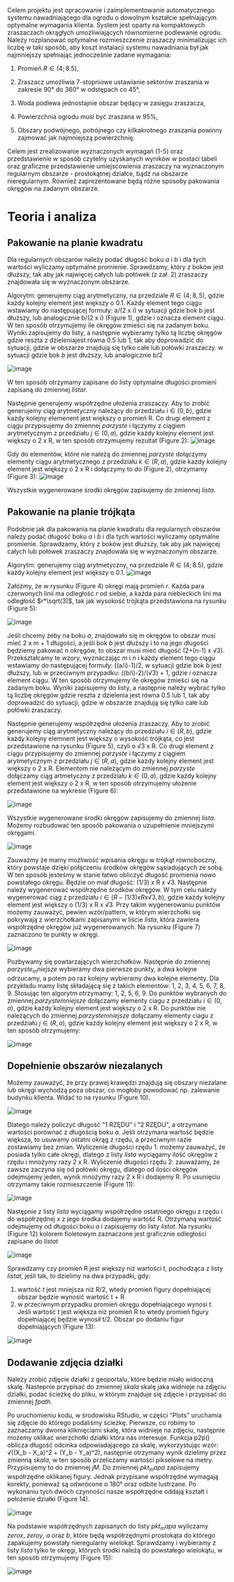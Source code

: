 Celem projektu jest opracowanie i zaimplementowanie automatycznego systemu nawadniającego dla ogrodu o dowolnym kształcie spełniającym optymalne wymagania klienta. System jest oparty na kompaktowych zraszaczach okrągłych umożliwiających równomierne podlewanie ogrodu. Należy rozplanować optymalne rozmieszczenie zraszaczy minimalizując ich liczbę w taki sposób, aby koszt instalacji systemu nawadniania był jak najmniejszy spełniając jednocześnie zadane wymagania: 

  1. Promień $R \in(4; 8.5)$,
  
  2. Zraszacz umożliwia 7-stopniowe ustawianie sektorów zraszania w zakresie 90° do 360° w odstępach co 45°,
  
  3. Woda podlewa jednostajnie obszar będący w zasięgu zraszacza,
  
  4. Powierzchnia ogrodu musi być zraszana w 95%,
  
  5. Obszary podwójnego, potrójnego czy kilkakrotnego zraszania powinny zajmować jak najmniejszą powierzchnię.

Celem jest zrealizowanie wyznaczonych wymagań (1-5) oraz przedstawienie w sposób czytelny uzyskanych wyników w postaci tabeli oraz graficzne przedstawienie umiejscowienia zraszaczy na wyznaczonym regularnym obszarze - prostokątnej działce, bądź na obszarze nieregularnym. Również zaprezentowane będą różne sposoby pakowania okręgów na zadanym obszarze.  


# Teoria i analiza
## Pakowanie na planie kwadratu
Dla regularnych obszarów należy podać długość boku $a$ i $b$ i dla tych wartości wyliczamy optymalne promienie. Sprawdzamy, który z boków jest dłuższy, tak aby jak najwięcej całych lub połówek (z zał. 2) zraszaczy znajdowała się w wyznaczonym obszarze. 

Algorytm: generujemy ciąg arytmetyczny, na przedziale $R \in(4; 8,5)$, gdzie każdy kolejny element jest większy o $0.1$. Każdy element tego ciągu wstawiamy do następującej formuły: a/(2 x i) w sytuacji gdzie bok b jest dłuższy, lub analogicznie b/(2 x i) (Figure 1), gdzie $i$ oznacza element ciągu. W ten sposób otrzymujemy ile okręgów zmieści się na zadanym boku. Wyniki zapisujemy do listy, a następnie wybieramy tylko tą liczbę okręgów gdzie reszta z dzieleniajest równa 0.5 lub 1, tak aby doprowadzić do sytuacji, gdzie w obszarze znajdują się tylko całe lub połówki zraszaczy. w sytuacji gdzie bok $b$ jest dłuższy, lub analogicznie b/2

![image](https://user-images.githubusercontent.com/105323115/194773053-973253dd-993d-425a-9500-ad3a8a899ed5.png)

W ten sposób otrzymamy zapisane do listy optymalne długości promieni zapisaną do zmiennej $lista r$. 

Następnie generujemy współrzędne ułożenia zraszaczy. Aby to zrobić generujemy ciąg arytmetyczny należący do przedziału $i \in(0, b)$, gdzie każdy kolejny elemenent jest większy o promień R. Co drugi element z ciągu przypisujemy do zmiennej $parzyste$ i łączymy z ciągiem arytmetycznym z przedziału $j \in(0, a)$, gdzie każdy kolejny element jest większy o 2 x R, w ten sposób otrzymujemy rezultat (Figure 2): 
![image](https://user-images.githubusercontent.com/105323115/194773193-f0f1779f-666d-4bf1-a5a4-a4c5ad79e8c0.png)

Gdy do elementów, które nie należą do zmiennej $parzyste$ dołączymy elementy ciągu arytmetycznego z przedziału $k \in(R, a)$, gdzie każdy kolejny element jest większy o 2 x R i dołączymy to do (Figure 2), otrzymamy (Figure 3):
![image](https://user-images.githubusercontent.com/105323115/194773256-d743741e-0b16-4874-8213-acb3969b7a4e.png)

Wszystkie wygenerowane środki okręgów zapisujemy do zmiennej $lista$.

## Pakowanie na planie trójkąta
Podobnie jak dla pakowania na planie kwadratu dla regularnych obszarów należy podać długość boku $a$ i $b$ i dla tych wartości wyliczamy optymalne promienie. Sprawdzamy, który z boków jest dłuższy, tak aby jak najwięcej całych lub połówek zraszaczy znajdowała się w wyznaczonym obszarze. 

Algorytm: generujemy ciąg arytmetyczny, na przedziale $R \in(4; 8.5)$, gdzie każdy kolejny element jest większy o $0.1$. 
![image](https://user-images.githubusercontent.com/105323115/194773339-97e9ca0e-4aab-4ef2-94b9-3e620c9210d4.png)

Załóżmy, że w rysunku (Figure 4) okręgi mają promień $r$. Każda para czerwonych linii ma odległość $r$ od siebie, a każda para niebieckich lini ma odległość $r*\sqrt(3)$, tak jak wysokość trójkąta przedstawiona na rysunku (Figure 5):

![image](https://user-images.githubusercontent.com/105323115/194773385-893b927a-34ee-4def-9b2d-81cf6ae4e311.png)

Jeśli chcemy żeby na boku $a$, znajdowało się m okręgów to obszar musi mieć 2 x m + 1 długości, a jeśli bok $b$ jest dłuższy i to na jego długości będziemy pakować n okręgów, to obszar musi mieć długość (2+(n-1) x √3). Przekształcamy te wzory, wyznaczając $m$ i $n$ i każdy element tego ciągu wstawiamy do następującej formuły: ((a/i)-1)/2, w sytuacji gdzie bok $b$ jest dłuższy, lub w przeciwnym przypadku: ((b/i)-2)/(√3) + 1, gdzie $i$ oznacza element ciągu. W ten sposób otrzymujemy ile okręgów zmieści się na zadanym boku. Wyniki zapisujemy do listy, a następnie należy wybrać tylko tą liczbę okręgów gdzie reszta z dzielenia jest równa 0.5 lub 1, tak aby doprowadzić do sytuacji, gdzie w obszarze znajdują się tylko całe lub połówki zraszaczy.

Następnie generujemy współrzędne ułożenia zraszaczy. Aby to zrobić generujemy ciąg arytmetyczny należący do przedziału $i \in(R, b)$, gdzie każdy kolejny elemnent jest większy o wysokość trójkąta, co jest przedstawione na rysunku (Figure 5), czyli o √3 x R. Co drugi element z ciągu przypisujemy do zmiennej $parzyste$ i łączymy z ciągiem arytmetycznym z przedziału $j \in(R, a)$, gdzie każdy kolejny element jest większy o 2 x R. Elementom nie należącym do zmiennej $parzyste$ dołączamy ciąg artmetyczny z przedziału $k \in(0, a)$, gdzie każdy kolejny element jest większy o 2 x R, w ten sposób otrzymujemy ułożenie przedstawione na wykresie (Figure 6): 

![image](https://user-images.githubusercontent.com/105323115/194774173-16f91e19-9170-484c-83ea-71bd377d80a7.png)

Wszystkie wygenerowane środki okręgów zapisujemy do zmiennej $lista$.
Możemy rozbudować ten sposób pakowania o uzupełnienie mniejszymi okręgami.

![image](https://user-images.githubusercontent.com/105323115/194774281-e2c05e35-a77c-4eb7-87d9-5b8cb52b76d5.png)

Zauważmy że mamy możliwość wpisania okręgu w trójkąt równoboczny, który powstaje dzięki połączeniu środków okręgów sąsiadujących ze sobą. W ten sposób jesteśmy w stanie łatwo obliczyć długość promienia nowo powstałego okręgu. Będzie on miał długość: (1/3) x R x √3. Następnie należy wygenerować współrzędne środków okręgów. W tym celu należy wygenerować ciąg z przedziału $i \in(R - (1/3) x R x √3, b)$, gdzie każdy kolejny element jest większy o (1/3) x R x √3. Przy takim wygenerowaniu punktów możemy zauważyć, pewien wzór/pattern, w którym wierzchołki się pokrywają z wierzchołkami zapisanymi w liście $lista$, która zawiera współrzędne okręgów już wygenerowanych. Na rysunku (Figure 7) zaznaczono te punkty w okręgi.

![image](https://user-images.githubusercontent.com/105323115/194774450-5151b55a-a4e1-469f-9288-7a9873e41e02.png)

Pozbywamy się powtarzających wierzchołków. Następnie do zmiennej $parzyste_ mniejsze$ wybieramy dwa pierwsze punkty, a dwa kolejne odrzucamy, a potem po raz kolejny wybieramy dwa kolejne elementy.
Dla przykładu mamy listę składającą się z takich elementów: 1, 2, 3, 4, 5, 6, 7, 8, 9.
Stosując ten algorytm otrzymamy: 1, 2, 5, 6, 9.
Do punktów wybranych do zmiennej $parzyste mniejsze$ dołączamy elementy ciagu z przedziału $i \in(0, a)$, gdzie każdy kolejny element jest większy o 2 x R. Do punktów nie należących do zmiennej $parzyste mniejsze$ dołączamy elementy ciagu z przedziału $j \in(R, a)$, gdzie każdy kolejny element jest większy o 2 x R, w ten sposób otrzymujemy: 

![image](https://user-images.githubusercontent.com/105323115/194774515-1090888e-0852-4614-88e1-19afcdfffc65.png)

## Dopełnienie obszarów niezalanych
Możemy zauważyć, że przy prawej krawędzi znajdują się obszary niezalane lub okręgi wychodzą poza obszar, co mogłoby powodować np. zalewanie budynku klienta. Widać to na rysunku (Figure 10).

![image](https://user-images.githubusercontent.com/105323115/194774584-0efebdf0-0d52-447b-b61a-4c95d749414b.png)

Dlatego należy policzyć długość "1 RZĘDU" i "2 RZĘDU", a otrzymane wartości porównać z długością boku $a$. Jeśli otrzymana wartość będzie większa, to usuwamy ostatni okrąg z rzędu, a przeciwnym razie zostawiamy bez zmian. 
Wyliczenie długości rzędu 1: możemy zauważyć, że posiada tylko całe okręgi, dlatego z listy $lista$ wyciągamy ilość okręgów z rzędu i mnożymy razy 2 x R. 
Wyliczenie długości rzędu 2: zauważamy, że zawsze zaczyna się od połówki okręgu, dlatego od ilości okręgów odejmujemy jeden, wynik mnożymy razy 2 x R i dodajemy R. Po usunięciu otrzymamy takie rozmieszczenie (Figure 11):

![image](https://user-images.githubusercontent.com/105323115/194774685-cb7a8248-1e63-48c5-8a6e-3c27bb03f134.png)

Następnie z listy $lista$ wyciągamy współrzędne ostatniego okręgu z rzędu i do współrzędnej $x$ z jego środka dodajemy wartość R. Otrzymaną wartość odejmujemy od długości boku $a$ i zapisujemy do listy $lista t$. Na rysunku (Figure 12) kolorem fioletowym zaznaczone jest graficznie odległości zapisane do $lista t$

![image](https://user-images.githubusercontent.com/105323115/194774736-4364965f-92bb-44a2-9ebe-ac8a1506136e.png)

Sprawdzamy czy promień R jest większy niż wartości $t$, pochodząca z listy $lista t$, jeśli tak, to dzielimy na dwa przypadki, gdy:
   1. wartość $t$ jest mniejsza niż R/2, wtedy promień figury dopełniającej obszar będzie wynosić wartość t + R
   2. w przeciwnym przypadku promień okręgu dopełniającego wynosi $t$.
Jeśli wartość $t$ jest większa niż promień R to wtedy promień figury dopełniającej będzie wynosił t/2.
Obszar po dodaniu figur dopełniających (Figure 13):

![image](https://user-images.githubusercontent.com/105323115/194774785-ec1acfbb-cc9a-474a-ad34-6c3320cd7d33.png)

## Dodawanie zdjęcia działki
Należy zrobić zdjęcie działki z geoportalu, które będzie miało widoczną skalę. Nastepnie przypisać do zmiennej $skala$ skalę jaka widnieje na zdjęciu działki, podać ścieżkę do pliku, w którym znajduje się zdjęcie i przypisać do zmiennej $fpath$. 

Po uruchomieniu kodu, w środowisku RStudio, w części "Plots" uruchamia się zdjęcie do którego podaliśmy ścieżkę. Pierwsze, co robimy to zaznaczamy dwoma kliknięciami skalę, która widnieje na zdjęciu, następnie możemy oklikać wierzchołki działki która nas interesuje. Funkcja p2p() oblicza długość odcinka odpowiadającego za skalę, wykorzystując wzór: √((X_b - X_a)^2 + (Y_b - Y_a)^2), następnie otrzymany wynik dzielimy przez zmienną $skala$, w ten sposób przeliczamy wartości pikselowe na metry. Przypisujemy to do zmiennej $jM$. Do zmiennej $pkt_mapa$ zapisujemy współrzędne oklikanej figury. Jednak przypisane współrzędne wymagają korekty, ponieważ są odwrócone o 180° oraz odbite lustrzane. Po wykonaniu tych dwóch czynności nasze współrzędne oddają kształt i położenie działki (Figure 14). 

![image](https://user-images.githubusercontent.com/105323115/194774918-e8e812a9-bfb0-4f51-b012-44b5e77589b9.png)

Na podstawie współrzędnych zapisanych do listy $pkt_mapa$ wyliczamy $zero x$, $zero y$, $a$ oraz $b$, które będą współrzędnymi prostokąta do którego zapakujemy powstały nieregularny wielokąt. Sprawdzamy i wybieramy z listy $lista$ tylko te okręgi, których środki należą do powstałego wielokątu, w ten sposób otrzymujemy (Figure 15):

![image](https://user-images.githubusercontent.com/105323115/194774987-f8b278c2-bc3d-4032-951f-6b168664f532.png)







